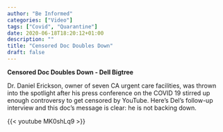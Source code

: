 ```yaml
---
author: "Be Informed"
categories: ["Video"]
tags: ["Covid", "Quarantine"]
date: 2020-06-18T18:20:12+01:00
description: ""
title: "Censored Doc Doubles Down"
draft: false
---
```


**Censored Doc Doubles Down - Dell Bigtree**

Dr. Daniel Erickson, owner of seven CA urgent care facilities, was thrown into the spotlight after his press conference on the COVID 19 stirred up enough controversy to get censored by YouTube.  Here’s Del’s follow-up interview and this doc’s message is clear: he is not backing down.   

{{< youtube MK0shLq9 >}}